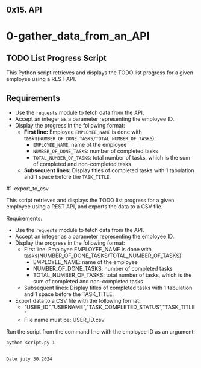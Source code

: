 ## 0x15. API

# 0-gather_data_from_an_API
## TODO List Progress Script

This Python script retrieves and displays the TODO list progress for a given employee using a REST API.

## Requirements

- Use the `requests` module to fetch data from the API.
- Accept an integer as a parameter representing the employee ID.
- Display the progress in the following format:
  - **First line:** Employee `EMPLOYEE_NAME` is done with tasks(`NUMBER_OF_DONE_TASKS/TOTAL_NUMBER_OF_TASKS`):
    - `EMPLOYEE_NAME`: name of the employee
    - `NUMBER_OF_DONE_TASKS`: number of completed tasks
    - `TOTAL_NUMBER_OF_TASKS`: total number of tasks, which is the sum of completed and non-completed tasks
  - **Subsequent lines:** Display titles of completed tasks with 1 tabulation and 1 space before the `TASK_TITLE`.

#1-export_to_csv

This script retrieves and displays the TODO list progress for a given employee using a REST API,
and exports the data to a CSV file.

Requirements:
- Use the `requests` module to fetch data from the API.
- Accept an integer as a parameter representing the employee ID.
- Display the progress in the following format:
  - First line: Employee EMPLOYEE_NAME is done with tasks(NUMBER_OF_DONE_TASKS/TOTAL_NUMBER_OF_TASKS):
    - EMPLOYEE_NAME: name of the employee
    - NUMBER_OF_DONE_TASKS: number of completed tasks
    - TOTAL_NUMBER_OF_TASKS: total number of tasks, which is the sum of completed and non-completed tasks
  - Subsequent lines: Display titles of completed tasks with 1 tabulation and 1 space before the TASK_TITLE.
- Export data to a CSV file with the following format:
  - "USER_ID","USERNAME","TASK_COMPLETED_STATUS","TASK_TITLE"
  - File name must be: USER_ID.csv

Run the script from the command line with the employee ID as an argument:

```sh
python script.py 1


Date july 30,2024
